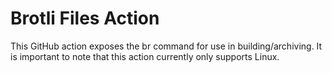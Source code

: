 # Brotli Files Action

This GitHub action exposes the br command for use in building/archiving. It is important to note that this action currently only supports Linux.
